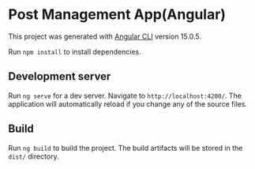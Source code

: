 # Post Management App(Angular)

This project was generated with [Angular CLI](https://github.com/angular/angular-cli) version 15.0.5.

Run `npm install` to install dependencies.

## Development server

Run `ng serve` for a dev server. Navigate to `http://localhost:4200/`. The application will automatically reload if you change any of the source files.

## Build

Run `ng build` to build the project. The build artifacts will be stored in the `dist/` directory.
